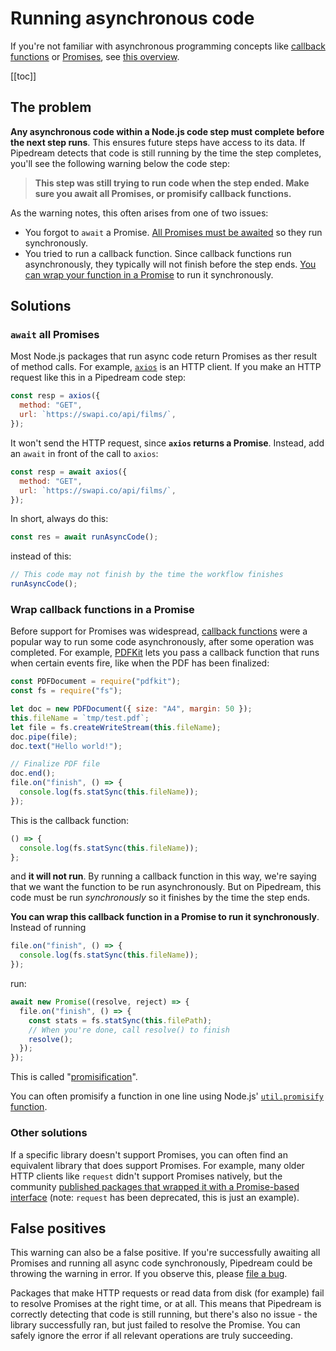 # Running asynchronous code

If you're not familiar with asynchronous programming concepts like [callback functions](https://developer.mozilla.org/en-US/docs/Glossary/Callback_function) or [Promises](https://developer.mozilla.org/en-US/docs/Web/JavaScript/Guide/Using_promises), see [this overview](https://eloquentjavascript.net/11_async.html).

[[toc]]

## The problem

**Any asynchronous code within a Node.js code step must complete before the next step runs**. This ensures future steps have access to its data. If Pipedream detects that code is still running by the time the step completes, you'll see the following warning below the code step:

> **This step was still trying to run code when the step ended. Make sure you await all Promises, or promisify callback functions.**

As the warning notes, this often arises from one of two issues:

- You forgot to `await` a Promise. [All Promises must be awaited](#await-all-promises) so they run synchronously.
- You tried to run a callback function. Since callback functions run asynchronously, they typically will not finish before the step ends. [You can wrap your function in a Promise](#wrap-callback-functions-in-a-promise) to run it synchronously.

## Solutions

### `await` all Promises

Most Node.js packages that run async code return Promises as ther result of method calls. For example, [`axios`](https://docs.pipedream.com/workflows/steps/code/nodejs/http-requests/#basic-axios-usage-notes) is an HTTP client. If you make an HTTP request like this in a Pipedream code step:

```javascript
const resp = axios({
  method: "GET",
  url: `https://swapi.co/api/films/`,
});
```

It won't send the HTTP request, since **`axios` returns a Promise**. Instead, add an `await` in front of the call to `axios`:

```javascript
const resp = await axios({
  method: "GET",
  url: `https://swapi.co/api/films/`,
});
```

In short, always do this:

```javascript
const res = await runAsyncCode();
```

instead of this:

```javascript
// This code may not finish by the time the workflow finishes
runAsyncCode();
```

### Wrap callback functions in a Promise

Before support for Promises was widespread, [callback functions](https://developer.mozilla.org/en-US/docs/Glossary/Callback_function) were a popular way to run some code asynchronously, after some operation was completed. For example, [PDFKit](https://pdfkit.org/) lets you pass a callback function that runs when certain events fire, like when the PDF has been finalized:

```javascript
const PDFDocument = require("pdfkit");
const fs = require("fs");

let doc = new PDFDocument({ size: "A4", margin: 50 });
this.fileName = `tmp/test.pdf`;
let file = fs.createWriteStream(this.fileName);
doc.pipe(file);
doc.text("Hello world!");

// Finalize PDF file
doc.end();
file.on("finish", () => {
  console.log(fs.statSync(this.fileName));
});
```

This is the callback function:

```javascript
() => {
  console.log(fs.statSync(this.fileName));
};
```

and **it will not run**. By running a callback function in this way, we're saying that we want the function to be run asynchronously. But on Pipedream, this code must be run _synchronously_ so it finishes by the time the step ends.

**You can wrap this callback function in a Promise to run it synchronously**. Instead of running

```javascript
file.on("finish", () => {
  console.log(fs.statSync(this.fileName));
});
```

run:

```javascript
await new Promise((resolve, reject) => {
  file.on("finish", () => {
    const stats = fs.statSync(this.filePath);
    // When you're done, call resolve() to finish
    resolve();
  });
});
```

This is called "[promisification](https://javascript.info/promisify)".

You can often promisify a function in one line using Node.js' [`util.promisify` function](https://2ality.com/2017/05/util-promisify.html).

### Other solutions

If a specific library doesn't support Promises, you can often find an equivalent library that does support Promises. For example, many older HTTP clients like `request` didn't support Promises natively, but the community [published packages that wrapped it with a Promise-based interface](https://www.npmjs.com/package/request#promises--asyncawait) (note: `request` has been deprecated, this is just an example).

## False positives

This warning can also be a false positive. If you're successfully awaiting all Promises and running all async code synchronously, Pipedream could be throwing the warning in error. If you observe this, please [file a bug](https://github.com/PipedreamHQ/pipedream/issues/new?assignees=&labels=bug&template=bug_report.md&title=%5BBUG%5D+).

Packages that make HTTP requests or read data from disk (for example) fail to resolve Promises at the right time, or at all. This means that Pipedream is correctly detecting that code is still running, but there's also no issue - the library successfully ran, but just failed to resolve the Promise. You can safely ignore the error if all relevant operations are truly succeeding.
